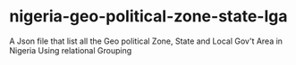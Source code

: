 # nigeria-geo-political-zone-state-lga
A Json file that list all the Geo political Zone, State and Local Gov't Area in Nigeria Using relational Grouping
